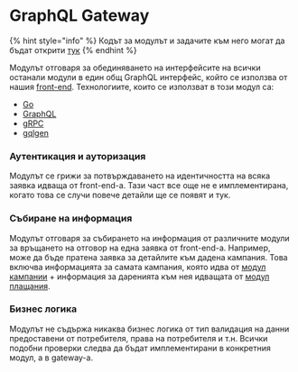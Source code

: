 # GraphQL Gateway

{% hint style="info" %}
Кодът за модулът и задачите към него могат да бъдат открити [тук](https://github.com/podkrepi-bg/graphql-gateway)
{% endhint %}

Модулът отговаря за обединяването на интерфейсите на всички останали модули в един общ GraphQL интерфейс, който се използва от нашия [front-end](frontend.md). Технологиите, които се използват в този модул са:

* [Go](https://golang.org/)
* [GraphQL](https://graphql.org/)
* [gRPC](https://grpc.io/)
* [gqlgen](https://gqlgen.com/)

### Аутентикация и ауторизация

Модулът се грижи за потвърждаването на идентичността на всяка заявка идваща от front-end-a. Тази част все още не е имплементирана, когато това се случи повече детайли ще се появят и тук.

### Събиране на информация

Модулът отговаря за събирането на информация от различните модули за връщането на отговор на една заявка от front-end-a. Например, може да бъде пратена заявка за детайлите към дадена кампания. Това включва информацията за самата кампания, която идва от [модул кампании](modul-kampanii.md) + информация за даренията към нея идващата от [модул плащания](modul-plashaniya.md).

### Бизнес логика

Модулът не съдържа никаква бизнес логика от тип валидация на данни предоставени от потребителя, права на потребителя и т.н. Всички подобни проверки следва да бъдат имплементирани в конкретния модул, а в gateway-a.



